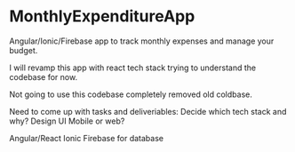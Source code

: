 # MonthlyExpenditureApp
Angular/Ionic/Firebase app to track monthly expenses and manage your budget.

I will revamp this app with react tech stack trying to understand the codebase for now.

Not going to use this codebase completely removed old coldbase.

Need to come up with tasks and deliveriables:
Decide which tech stack and why?
Design UI 
Mobile or web?

Angular/React
Ionic
Firebase for database


